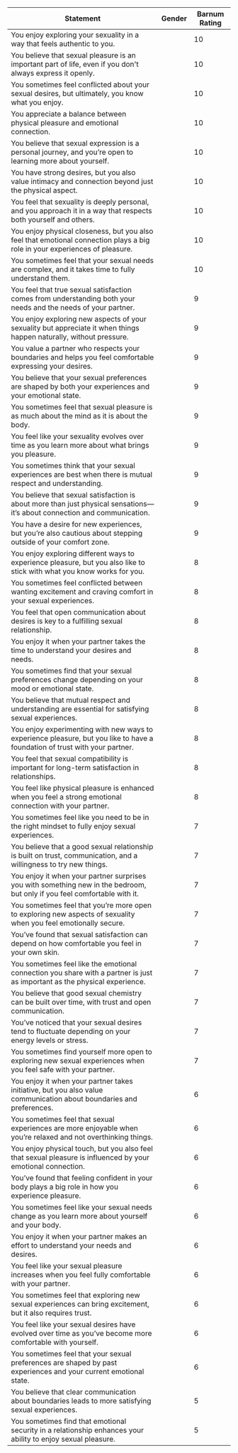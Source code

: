 | Statement                                                                                                                   | Gender | Barnum Rating |
|-----------------------------------------------------------------------------------------------------------------------------|--------|---------------|
| You enjoy exploring your sexuality in a way that feels authentic to you.                                                    |        | 10            |
| You believe that sexual pleasure is an important part of life, even if you don't always express it openly.                  |        | 10            |
| You sometimes feel conflicted about your sexual desires, but ultimately, you know what you enjoy.                           |        | 10            |
| You appreciate a balance between physical pleasure and emotional connection.                                                |        | 10            |
| You believe that sexual expression is a personal journey, and you’re open to learning more about yourself.                  |        | 10            |
| You have strong desires, but you also value intimacy and connection beyond just the physical aspect.                        |        | 10            |
| You feel that sexuality is deeply personal, and you approach it in a way that respects both yourself and others.            |        | 10            |
| You enjoy physical closeness, but you also feel that emotional connection plays a big role in your experiences of pleasure. |        | 10            |
| You sometimes feel that your sexual needs are complex, and it takes time to fully understand them.                          |        | 10            |
| You feel that true sexual satisfaction comes from understanding both your needs and the needs of your partner.              |        | 9             |
| You enjoy exploring new aspects of your sexuality but appreciate it when things happen naturally, without pressure.         |        | 9             |
| You value a partner who respects your boundaries and helps you feel comfortable expressing your desires.                    |        | 9             |
| You believe that your sexual preferences are shaped by both your experiences and your emotional state.                      |        | 9             |
| You sometimes feel that sexual pleasure is as much about the mind as it is about the body.                                  |        | 9             |
| You feel like your sexuality evolves over time as you learn more about what brings you pleasure.                            |        | 9             |
| You sometimes think that your sexual experiences are best when there is mutual respect and understanding.                   |        | 9             |
| You believe that sexual satisfaction is about more than just physical sensations—it’s about connection and communication.   |        | 9             |
| You have a desire for new experiences, but you’re also cautious about stepping outside of your comfort zone.                |        | 9             |
| You enjoy exploring different ways to experience pleasure, but you also like to stick with what you know works for you.     |        | 8             |
| You sometimes feel conflicted between wanting excitement and craving comfort in your sexual experiences.                    |        | 8             |
| You feel that open communication about desires is key to a fulfilling sexual relationship.                                  |        | 8             |
| You enjoy it when your partner takes the time to understand your desires and needs.                                         |        | 8             |
| You sometimes find that your sexual preferences change depending on your mood or emotional state.                           |        | 8             |
| You believe that mutual respect and understanding are essential for satisfying sexual experiences.                          |        | 8             |
| You enjoy experimenting with new ways to experience pleasure, but you like to have a foundation of trust with your partner. |        | 8             |
| You feel that sexual compatibility is important for long-term satisfaction in relationships.                               |        | 8             |
| You feel like physical pleasure is enhanced when you feel a strong emotional connection with your partner.                  |        | 8             |
| You sometimes feel like you need to be in the right mindset to fully enjoy sexual experiences.                              |        | 7             |
| You believe that a good sexual relationship is built on trust, communication, and a willingness to try new things.          |        | 7             |
| You enjoy it when your partner surprises you with something new in the bedroom, but only if you feel comfortable with it.   |        | 7             |
| You sometimes feel that you’re more open to exploring new aspects of sexuality when you feel emotionally secure.            |        | 7             |
| You’ve found that sexual satisfaction can depend on how comfortable you feel in your own skin.                             |        | 7             |
| You sometimes feel like the emotional connection you share with a partner is just as important as the physical experience.  |        | 7             |
| You believe that good sexual chemistry can be built over time, with trust and open communication.                          |        | 7             |
| You’ve noticed that your sexual desires tend to fluctuate depending on your energy levels or stress.                       |        | 7             |
| You sometimes find yourself more open to exploring new sexual experiences when you feel safe with your partner.            |        | 7             |
| You enjoy it when your partner takes initiative, but you also value communication about boundaries and preferences.         |        | 6             |
| You sometimes feel that sexual experiences are more enjoyable when you’re relaxed and not overthinking things.             |        | 6             |
| You enjoy physical touch, but you also feel that sexual pleasure is influenced by your emotional connection.               |        | 6             |
| You’ve found that feeling confident in your body plays a big role in how you experience pleasure.                          |        | 6             |
| You sometimes feel like your sexual needs change as you learn more about yourself and your body.                           |        | 6             |
| You enjoy it when your partner makes an effort to understand your needs and desires.                                       |        | 6             |
| You feel like your sexual pleasure increases when you feel fully comfortable with your partner.                            |        | 6             |
| You sometimes feel that exploring new sexual experiences can bring excitement, but it also requires trust.                 |        | 6             |
| You feel like your sexual desires have evolved over time as you’ve become more comfortable with yourself.                  |        | 6             |
| You sometimes feel that your sexual preferences are shaped by past experiences and your current emotional state.           |        | 6             |
| You believe that clear communication about boundaries leads to more satisfying sexual experiences.                         |        | 5             |
| You sometimes find that emotional security in a relationship enhances your ability to enjoy sexual pleasure.               |        | 5             |
